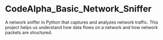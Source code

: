 # CodeAlpha_Basic_Network_Sniffer
  A network sniffer in Python that captures and analyzes network traffic. This project helps us understand how data flows on a network and how network packets are structured.
